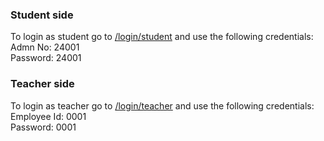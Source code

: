 ### Student side
To login as student go to [/login/student](http://ec2-35-154-205-134.ap-south-1.compute.amazonaws.com:3000/login/student) and use the following credentials:  
Admn No: 24001  
Password: 24001  

### Teacher side
To login as teacher go to [/login/teacher](http://ec2-35-154-205-134.ap-south-1.compute.amazonaws.com:3000/login/teacher) and use the following credentials:  
Employee Id: 0001  
Password: 0001  

